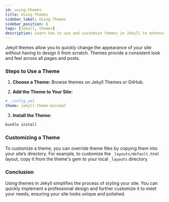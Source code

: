 ```yaml
---
id: using-themes
title: Using Themes
sidebar_label: Using Themes
sidebar_position: 6
tags: [jekyll, themes]
description: Learn how to use and customize themes in Jekyll to enhance the look and feel of your site.
---
```


Jekyll themes allow you to quickly change the appearance of your site without having to design it from scratch. Themes provide a consistent look and feel across all pages and posts.

### Steps to Use a Theme

1. **Choose a Theme:** Browse themes on Jekyll Themes or GitHub.

2. **Add the Theme to Your Site:**

```yaml
# _config.yml
theme: jekyll-theme-minimal
```

3. **Install the Theme:**
```sh
bundle install
```

### Customizing a Theme

To customize a theme, you can override theme files by copying them into your site’s directory. For example, to customize the `_layouts/default.html` layout, copy it from the theme's gem to your local `_layouts` directory.

### Conclusion

Using themes in Jekyll simplifies the process of styling your site. You can quickly implement a professional design and further customize it to meet your needs, ensuring your site looks unique and polished.
